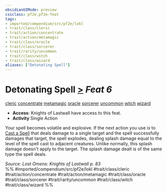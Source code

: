 ```yaml
---
obsidianUIMode: preview
cssclass: pf2e,pf2e-feat
tags:
- imported/compendium/src/pf2e/lokl
- trait/class/cleric
- trait/action/concentrate
- trait/action/metamagic
- trait/class/oracle
- trait/class/sorcerer
- trait/rarity/uncommon
- trait/class/witch
- trait/class/wizard
aliases: ["Detonating Spell"]
---
```

# Detonating Spell  [>](chapter-9-playing-the-game.md#Actions "Single Action") *Feat 6*  
[cleric](rules/traits/cleric.md)  [concentrate](concentrate.md)  [metamagic](metamagic.md)  [oracle](rules/traits/oracle-apg.md)  [sorcerer](rules/traits/sorcerer.md)  [uncommon](uncommon.md)  [witch](rules/traits/witch-apg.md)  [wizard](rules/traits/wizard.md)  

- **Access**: Knights of Lastwall have access to this feat.
- **Activity** Single Action

Your spell becomes volatile and explosive. If the next action you use is to [Cast a Spell](cast-a-spell.md) that deals damage to a single target and the spell successfully damages that target, the spell explodes, dealing splash damage equal to the level of the spell cast to adjacent creatures. Unlike normally, this splash damage doesn't apply to the target. The splash damage dealt is of the same type the spell deals.

*Source: Lost Omens: Knights of Lastwall p. 83*  
%% #imported/compendium/src/pf2e/lokl #trait/class/cleric #trait/action/concentrate #trait/action/metamagic #trait/class/oracle #trait/class/sorcerer #trait/rarity/uncommon #trait/class/witch #trait/class/wizard %%